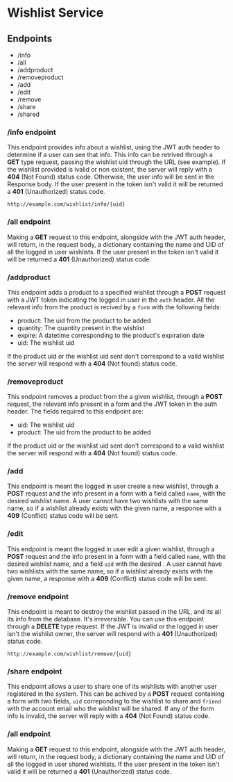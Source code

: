 # Wishlist Service

## Endpoints

- /info
- /all
- /addproduct
- /removeproduct
- /add
- /edit
- /remove
- /share
- /shared

### /info endpoint

This endpoint provides info about a wishlist, using the JWT auth header to
determine if a user can see that info. This info can be retrived through a 
**GET** type request, passing the wishlist uid through the URL (see example). 
If the wishlist provided is ivalid or non existent, the server will reply 
with a **404** (Not Found) status code. Otherwise, the user info
will be sent in the Response body. If the user present in the token isn't valid
it will be returned a **401** (Unauthorized) status code.

``http://example.com/wishlist/info/{uid}``

### /all endpoint

Making a **GET** request to this endpoint, alongside with the JWT auth header,
will return, in the request body, a dictionary containing the name and UID
of all the logged in user wishlists. If the user present in the token isn't valid
it will be returned a **401** (Unauthorized) status code.

### /addproduct

This endpoint adds a product to a specified wishlist through a **POST** request
with a JWT token indicating the logged in user in the `auth` header. All the
relevant info from the product is recived by a `form` with the following fields:

- product: The uid from the product to be added
- quantity: The quantity present in the wishlist
- expire: A datetime corresponding to the product's expiration date
- uid: The wishlist uid

If the product uid or the wishlist uid sent don't correspond to a valid
wishlist the server will respond with a **404** (Not found) status code.

### /removeproduct

This endpoint removes a product from the a given wishlist, through a **POST**
request, the relevant info present in a form and the JWT token in the auth
header. The fields required to this endpoint are:

- uid: The wishlist uid
- product: The uid from the product to be added

If the product uid or the wishlist uid sent don't correspond to a valid
wishlist the server will respond with a **404** (Not found) status code.

### /add

This endpoint is meant the logged in user create a new wishlist, through a
**POST** request and the info present in a form with a field called `name`, with
the desired wishlist name. A user cannot have two wishlists with the same
name, so if a wishlist already exists with the given name, a response with a
**409** (Conflict) status code will be sent.

### /edit

This endpoint is meant the logged in user edit a given wishlist, through a
**POST** request and the info present in a form with a field called `name`, with
the desired wishlist name, and a field `uid` with the desired . A user cannot 
have two wishlists with the same name, so if a wishlist already exists with 
the given name, a response with a **409** (Conflict) status code will be sent.

### /remove endpoint

This endpoint is meant to destroy the wishlist passed in the URL, and its all its 
info from the database. It's irreversible. You can use this endpoint through a
**DELETE** type request. If the JWT is invalid or the logged in user isn't the wishlist
owner, the server will respond with a **401** (Unauthorized) status code. 

``http://example.com/wishlist/remove/{uid}``

### /share endpoint

This endpoint allows a user to share one of its wishlists with another user
registered in the system. This can be achived by a **POST** request containing a
form with two fields, ``uid`` correponding to the wishlist to share and
`friend` with the account email who the wishlist will be shared. If any of the
form info is invalid, the server will reply with a **404** (Not Found) status
code.

### /all endpoint

Making a **GET** request to this endpoint, alongside with the JWT auth header,
will return, in the request body, a dictionary containing the name and UID
of all the logged in user shared wishlists. If the user present in the token isn't valid
it will be returned a **401** (Unauthorized) status code.


